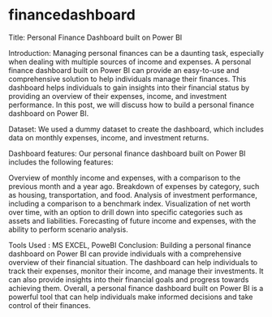 # financedashboard

Title: Personal Finance Dashboard built on Power BI

Introduction:
Managing personal finances can be a daunting task, especially when dealing with multiple sources of income and expenses. A personal finance dashboard built on Power BI can provide an easy-to-use and comprehensive solution to help individuals manage their finances. This dashboard helps individuals to gain insights into their financial status by providing an overview of their expenses, income, and investment performance. In this post, we will discuss how to build a personal finance dashboard on Power BI.

Dataset:
We used a dummy dataset to create the dashboard, which includes data on monthly expenses, income, and investment returns.

Dashboard features:
Our personal finance dashboard built on Power BI includes the following features:

Overview of monthly income and expenses, with a comparison to the previous month and a year ago.
Breakdown of expenses by category, such as housing, transportation, and food.
Analysis of investment performance, including a comparison to a benchmark index.
Visualization of net worth over time, with an option to drill down into specific categories such as assets and liabilities.
Forecasting of future income and expenses, with the ability to perform scenario analysis.

Tools Used : MS EXCEL, PoweBI
Conclusion:
Building a personal finance dashboard on Power BI can provide individuals with a comprehensive overview of their financial situation. The dashboard can help individuals to track their expenses, monitor their income, and manage their investments. It can also provide insights into their financial goals and progress towards achieving them. Overall, a personal finance dashboard built on Power BI is a powerful tool that can help individuals make informed decisions and take control of their finances.
